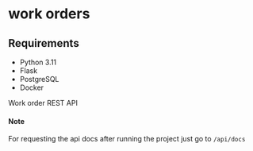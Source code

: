 # work orders

## Requirements

- Python 3.11
- Flask
- PostgreSQL
- Docker


Work order REST API

#### Note

For requesting the api docs after running the project just go to `/api/docs`
